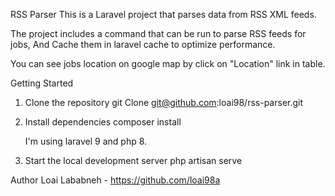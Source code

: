 RSS Parser
This is a Laravel project that parses data from RSS XML feeds.

The project includes a command that can be run to parse RSS feeds for jobs, And Cache them in laravel cache to optimize performance.

You can see jobs location on google map by click on "Location" link in table.


Getting Started
1. Clone the repository
   git Clone git@github.com:loai98/rss-parser.git

2. Install dependencies
   composer install

   I'm using laravel 9 and php 8. 

3. Start the local development server
   php artisan serve


Author
Loai Lababneh - https://github.com/loai98a